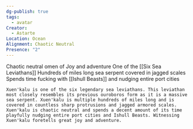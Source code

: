 ```yaml
---
dg-publish: true
tags:
  - avatar
Creator:
  - Astarte
Location: Ocean
Alignment: Chaotic Neutral
Presence: "2"
---
```

Chaotic neutral omen of Joy and adventure
One of the [[Six Sea Leviathans]]
Hundreds of miles long sea serpent covered in jagged scales
Spends time fucking with [[Ishull Beasts]] and nudging entire port  cities

```ad-quote
Xuen'kalu is one of the six legendary sea leviathans. This leviathan most closely resembles its previous ouroboros form as it is a massive sea serpent. Xuen'kalu is multiple hundreds of miles long and is covered in countless sharp protrusions and jagged armored scales. Xuen'kalu is chaotic neutral and spends a decent amount of its time playfully nudging entire port cities and Ishull Beasts. Witnessing Xuen'kalu foretells great joy and adventure.
```

